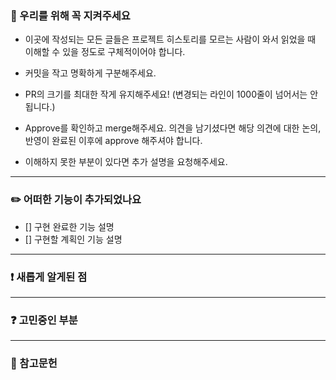 ### 🔐 우리를 위해 꼭 지켜주세요
- 이곳에 작성되는 모든 글들은 프로젝트 히스토리를 모르는 사람이 와서 읽었을 때 이해할 수 있을 정도로 구체적이어야 합니다.

- 커밋을 작고 명확하게 구분해주세요.

- PR의 크기를 최대한 작게 유지해주세요! (변경되는 라인이 1000줄이 넘어서는 안됩니다.)

- Approve를 확인하고 merge해주세요. 의견을 남기셨다면 해당 의견에 대한 논의, 반영이 완료된 이후에 approve 해주셔야 합니다.

- 이해하지 못한 부분이 있다면 추가 설명을 요청해주세요.

--- 

### ✏️  어떠한 기능이 추가되었나요
- [] 구현 완료한 기능 설명
- [] 구현할 계획인 기능 설명

---

### ❗ 새롭게 알게된 점

---

### ❓ 고민중인 부분

---

### 📖 참고문헌
